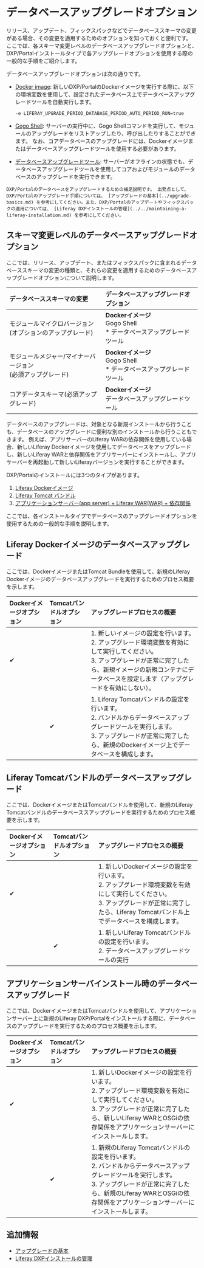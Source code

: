 # データベースアップグレードオプション

リリース、アップデート、フィックスパックなどでデータベーススキーマの変更がある場合、その変更を適用するためのオプションを知っておくと便利です。 ここでは、各スキーマ変更レベルのデータベースアップグレードオプションと、DXP/Portalインストールタイプで各アップグレードオプションを使用する際の一般的な手順をご紹介します。

データベースアップグレードオプションは次の通りです。

* [Docker image](../upgrade-basics/upgrading-via-docker.md): 新しいDXP/PortalのDockerイメージを実行する際に、以下の環境変数を使用して、設定されたデータベース上でデータベースアップグレードツールを自動実行します。

    ```bash
    -e LIFERAY_UPGRADE_PERIOD_DATABASE_PERIOD_AUTO_PERIOD_RUN=true
    ```

* [Gogo Shell](../upgrade-stability-and-performance/upgrading-modules-using-gogo-shell.md): サーバーの実行中に、Gogo Shellコマンドを実行して、モジュールのアップグレードをリストアップしたり、呼び出したりすることができます。 なお、コアデータベースのアップグレードには、Dockerイメージまたはデータベースアップグレードツールを使用する必要があります。

* [データベースアップグレードツール](../upgrade-basics/using-the-database-upgrade-tool.md): サーバーがオフラインの状態でも、データベースアップグレードツールを使用してコアおよびモジュールのデータベースのアップグレードを実行できます。

```{important}
DXP/Portalのデータベースをアップグレードするための補足説明です。 出発点として、DXP/Portalのアップグレード手順については、 [アップグレードの基本](../upgrade-basics.md) を参考にしてください。また、DXP/Portalのアップデートやフィックスパックの適用については、 [Liferay DXPインストールの管理](../../maintaining-a-liferay-installation.md) を参考にしてください。
```

<a name="database-upgrade-options-for-schema-change-levels" />

## スキーマ変更レベルのデータベースアップグレードオプション

ここでは、リリース、アップデート、またはフィックスパックに含まれるデータベーススキーマの変更の種類と、それらの変更を適用するためのデータベースアップグレードオプションについて説明します。

| データベーススキーマの変更                            | データベースアップグレードオプション                                               |
|:---------------------------------------- |:---------------------------------------------------------------- |
| モジュールマイクロバージョン<br>(オプションのアップグレード)  | **Dockerイメージ<br>** Gogo Shell<br> * データベースアップグレードツール |
| モジュールメジャー/マイナーバージョン<br>(必須アップグレード) | **Dockerイメージ<br>** Gogo Shell<br> * データベースアップグレードツール |
| コアデータスキーマ(必須アップグレード)                     | **Dockerイメージ <br>** データベースアップグレードツール                       |

データベースのアップグレードは、対象となる新規インストールから行うことも、データベースのアップグレードに便利な別のインストールから行うこともできます。 例えば、アプリサーバーのLiferay WARの依存関係を使用している場合、新しいLiferay Dockerイメージを使用してデータベースをアップグレードし、新しいLiferay WARと依存関係をアプリサーバーにインストールし、アプリサーバーを再起動して新しいLiferayバージョンを実行することができます。

DXP/Portalのインストールには3つのタイプがあります。

1. [Liferay Dockerイメージ](../../installing-liferay/using-liferay-docker-images.md)
1. [Liferay Tomcat バンドル](../../installing-liferay/installing-a-liferay-tomcat-bundle.md)
1. [アプリケーションサーバー(app server) + Liferay WAR(WAR) + 依存関係](../../installing-liferay/installing-liferay-on-an-application-server/installing-on-tomcat.md)

ここでは、各インストールタイプでデータベースのアップグレードオプションを使用するための一般的な手順を説明します。

<a name="database-upgrade-for-liferay-docker-images" />

## Liferay Dockerイメージのデータベースアップグレード

ここでは、DockerイメージまたはTomcat Bundleを使用して、新規のLiferay Dockerイメージのデータベースアップグレードを実行するためのプロセス概要を示します。

| Dockerイメージオプション | Tomcatバンドルオプション | アップグレードプロセスの概要                                                                                                                      |
|:--------------- |:--------------- |:----------------------------------------------------------------------------------------------------------------------------------- |
| &#10004;        |                 | 1. 新しいイメージの設定を行います。<br>2. アップグレード環境変数を有効にして実行してください。<br>3. アップグレードが正常に完了したら、新規イメージの新規コンテナにデータベースを設定します（アップグレードを有効にしない）。 |
|                 | &#10004;        | 1. Liferay Tomcatバンドルの設定を行います。<br>2. バンドルからデータベースアップグレードツールを実行します。<br>3. アップグレードが正常に完了したら、新規のDockerイメージ上でデータベースを構成します。  |

<a name="database-upgrade-for-liferay-tomcat-bundles" />

## Liferay Tomcatバンドルのデータベースアップグレード

ここでは、DockerイメージまたはTomcatバンドルを使用して、新規のLiferay Tomcatバンドルのデータベーススアップグレードを実行するためのプロセス概要を示します。

| Dockerイメージオプション | Tomcatバンドルオプション | アップグレードプロセスの概要                                                                                                                  |
|:--------------- |:--------------- |:------------------------------------------------------------------------------------------------------------------------------- |
| &#10004;        |                 | 1. 新しいDockerイメージの設定を行います。<br>2. アップグレード環境変数を有効にして実行してください。<br>3. アップグレードが正常に完了したら、Liferay Tomcatバンドル上でデータベースを構成します。 |
|                 | &#10004;        | 1. 新しいLiferay Tomcatバンドルの設定を行います。<br>2. データベースアップグレードツールの実行                                                               |

<a name="database-upgrade-for-application-server-installations" />

## アプリケーションサーバインストール時のデータベースアップグレード

ここでは、DockerイメージまたはTomcatバンドルを使用して、アプリケーションサーバー上に新規のLiferay DXP/Portalをインストールする際に、データベースのアップグレードを実行するためのプロセス概要を示します。

| Dockerイメージオプション | Tomcatバンドルオプション | アップグレードプロセスの概要                                                                                                                                            |
|:--------------- |:--------------- |:--------------------------------------------------------------------------------------------------------------------------------------------------------- |
| &#10004;        |                 | 1. 新しいDockerイメージの設定を行います。<br>2. アップグレード環境変数を有効にして実行してください。<br>3. アップグレードが正常に完了したら、新しいLiferay WARとOSGiの依存関係をアプリケーションサーバーにインストールします。            |
|                 | &#10004;        | 1. 新規のLiferay Tomcatバンドルの設定を行います。<br>2. バンドルからデータベースアップグレードツールを実行します。<br>3. アップグレードが正常に完了したら、新規のLiferay WARとOSGiの依存関係をアプリケーションサーバーにインストールします。 |

<a name="additional-information" />

## 追加情報

* [アップグレードの基本](../upgrade-basics.md)
* [Liferay DXPインストールの管理](../../maintaining-a-liferay-installation.md)

